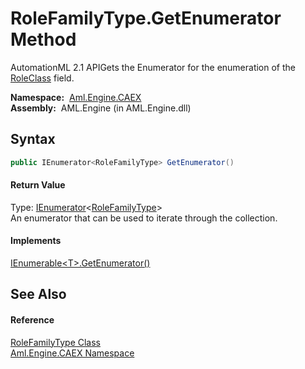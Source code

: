 RoleFamilyType.GetEnumerator Method
===================================
AutomationML 2.1 APIGets the Enumerator for the enumeration of the [RoleClass][1] field.

  **Namespace:**  [Aml.Engine.CAEX][2]  
  **Assembly:**  AML.Engine (in AML.Engine.dll)

Syntax
------

```csharp
public IEnumerator<RoleFamilyType> GetEnumerator()
```

#### Return Value
Type: [IEnumerator][3]&lt;[RoleFamilyType][4]>  
 An enumerator that can be used to iterate through the collection. 
#### Implements
[IEnumerable&lt;T>.GetEnumerator()][5]  


See Also
--------

#### Reference
[RoleFamilyType Class][4]  
[Aml.Engine.CAEX Namespace][2]  

[1]: RoleClass.md
[2]: ../README.md
[3]: https://docs.microsoft.com/dotnet/api/system.collections.generic.ienumerator-1
[4]: README.md
[5]: https://docs.microsoft.com/dotnet/api/system.collections.generic.ienumerable-1.getenumerator#System_Collections_Generic_IEnumerable_1_GetEnumerator
[6]: https://www.automationml.org
[7]: ../../icons/logoShade.png